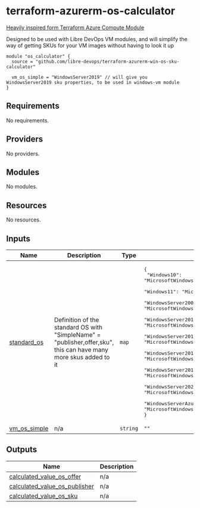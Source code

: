 # terraform-azurerm-os-calculator
[Heavily inspired form Terraform Azure Compute Module](https://github.com/Azure/terraform-azurerm-compute)

Designed to be used with Libre DevOps VM modules, and will simplify the way of getting SKUs for your VM images without having to look it up

```hcl
module "os_calculator" {
  source = "github.com/libre-devops/terraform-azurerm-win-os-sku-calculator"

  vm_os_simple = "WindowsServer2019" // will give you WindowsServer2019 sku properties, to be used in windows-vm module
}
```
## Requirements

No requirements.

## Providers

No providers.

## Modules

No modules.

## Resources

No resources.

## Inputs

| Name | Description | Type | Default | Required |
|------|-------------|------|---------|:--------:|
| <a name="input_standard_os"></a> [standard\_os](#input\_standard\_os) | Definition of the standard OS with "SimpleName" = "publisher,offer,sku", this can have many more skus added to it | `map` | <pre>{<br>  "Windows10": "MicrosoftWindowsDesktop,Windows-10,win10-21h2-ent-ltsc",<br>  "Windows11": "MicrosoftWindowsDesktop,Windows-11,win11-21h2-ent",<br>  "WindowsServer2008": "MicrosoftWindowsServer,WindowsServer,2008-R2-SP1",<br>  "WindowsServer2012": "MicrosoftWindowsServer,WindowsServer,2012-Datacenter",<br>  "WindowsServer2016": "MicrosoftWindowsServer,WindowsServer,2012-Datacenter",<br>  "WindowsServer2019": "MicrosoftWindowsServer,WindowsServer,2019-Datacenter",<br>  "WindowsServer2019WithContainers": "MicrosoftWindowsServer,WindowsServer,2019-Datacenter-with-Containers",<br>  "WindowsServer2022": "MicrosoftWindowsServer,WindowsServer,2022-Datacenter",<br>  "WindowsServerAzureEdition": "MicrosoftWindowsServer,WindowsServer,2022-datacenter-azure-edition"<br>}</pre> | no |
| <a name="input_vm_os_simple"></a> [vm\_os\_simple](#input\_vm\_os\_simple) | n/a | `string` | `""` | no |

## Outputs

| Name | Description |
|------|-------------|
| <a name="output_calculated_value_os_offer"></a> [calculated\_value\_os\_offer](#output\_calculated\_value\_os\_offer) | n/a |
| <a name="output_calculated_value_os_publisher"></a> [calculated\_value\_os\_publisher](#output\_calculated\_value\_os\_publisher) | n/a |
| <a name="output_calculated_value_os_sku"></a> [calculated\_value\_os\_sku](#output\_calculated\_value\_os\_sku) | n/a |
